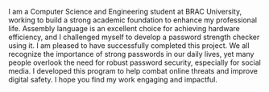 I am a Computer Science and Engineering student at BRAC University, working to build a strong academic foundation to enhance my professional life.
Assembly language is an excellent choice for achieving hardware efficiency, and I challenged myself to develop a password strength checker using it.
I am pleased to have successfully completed this project.
We all recognize the importance of strong passwords in our daily lives, yet many people overlook the need for robust password security, especially for social media.
I developed this program to help combat online threats and improve digital safety. I hope you find my work engaging and impactful.

